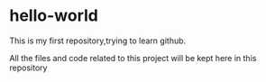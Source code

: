 # hello-world
This is my first repository,trying to learn github.

All the files and code related to this project will be kept here in this repository
